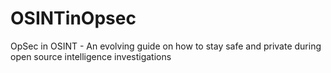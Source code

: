 # OSINTinOpsec
OpSec in OSINT - An evolving guide on how to stay safe and private during open source intelligence investigations
